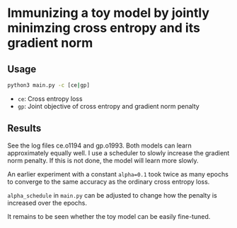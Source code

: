 # Immunizing a toy model by jointly minimzing cross entropy and its gradient norm

## Usage

```bash
python3 main.py -c [ce|gp]
```

- `ce`: Cross entropy loss
- `gp`: Joint objective of cross entropy and gradient norm penalty

## Results

See the log files ce.o1194 and gp.o1993. Both models can learn approximately equally well. I use a scheduler to slowly increase the gradient norm penalty. If this is not done, the model will learn more slowly.

An earlier experiment with a constant `alpha=0.1` took twice as many epochs to converge to the same accuracy as the ordinary cross entropy loss.

`alpha_schedule` in `main.py` can be adjusted to change how the penalty is increased over the epochs.

It remains to be seen whether the toy model can be easily fine-tuned.
